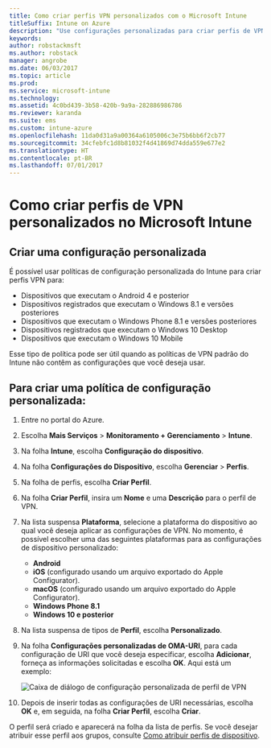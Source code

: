 ```yaml
---
title: Como criar perfis VPN personalizados com o Microsoft Intune
titleSuffix: Intune on Azure
description: "Use configurações personalizadas para criar perfis de VPN no Intune."
keywords: 
author: robstackmsft
ms.author: robstack
manager: angrobe
ms.date: 06/03/2017
ms.topic: article
ms.prod: 
ms.service: microsoft-intune
ms.technology: 
ms.assetid: 4c0bd439-3b58-420b-9a9a-282886986786
ms.reviewer: karanda
ms.suite: ems
ms.custom: intune-azure
ms.openlocfilehash: 11da0d31a9a00364a6105006c3e75b6bb6f2cb77
ms.sourcegitcommit: 34cfebfc1d8b81032f4d41869d74dda559e677e2
ms.translationtype: HT
ms.contentlocale: pt-BR
ms.lasthandoff: 07/01/2017
---
```

# <a name="how-to-create-custom-vpn-profiles-in-microsoft-intune"></a>Como criar perfis de VPN personalizados no Microsoft Intune

## <a name="create-a-custom-configuration"></a>Criar uma configuração personalizada
É possível usar políticas de configuração personalizada do Intune para criar perfis VPN para:

* Dispositivos que executam o Android 4 e posterior
* Dispositivos registrados que executam o Windows 8.1 e versões posteriores
* Dispositivos que executam o Windows Phone 8.1 e versões posteriores
* Dispositivos registrados que executam o Windows 10 Desktop 
* Dispositivos que executam o Windows 10 Mobile

Esse tipo de política pode ser útil quando as políticas de VPN padrão do Intune não contêm as configurações que você deseja usar.

## <a name="to-create-a-custom-configuration-policy"></a>Para criar uma política de configuração personalizada:

1. Entre no portal do Azure.
2. Escolha **Mais Serviços** > **Monitoramento + Gerenciamento** > **Intune**.
3. Na folha **Intune**, escolha **Configuração do dispositivo**.
4. Na folha **Configurações do Dispositivo**, escolha **Gerenciar** > **Perfis**.
5. Na folha de perfis, escolha **Criar Perfil**.
6. Na folha **Criar Perfil**, insira um **Nome** e uma **Descrição** para o perfil de VPN.
7. Na lista suspensa **Plataforma**, selecione a plataforma do dispositivo ao qual você deseja aplicar as configurações de VPN. No momento, é possível escolher uma das seguintes plataformas para as configurações de dispositivo personalizado:
    - **Android**
    - **iOS** (configurado usando um arquivo exportado do Apple Configurator).
    - **macOS** (configurado usando um arquivo exportado do Apple Configurator).
    - **Windows Phone 8.1**
    - **Windows 10 e posterior**
6. Na lista suspensa de tipos de **Perfil**, escolha **Personalizado**.
7. Na folha **Configurações personalizadas de OMA-URI**, para cada configuração de URI que você deseja especificar, escolha **Adicionar**, forneça as informações solicitadas e escolha **OK**. Aqui está um exemplo:

   ![Caixa de diálogo de configuração personalizada de perfil de VPN](./media/Intune_Add_VPN_URI.png)

4.  Depois de inserir todas as configurações de URI necessárias, escolha **OK** e, em seguida, na folha **Criar Perfil**, escolha **Criar**.

O perfil será criado e aparecerá na folha da lista de perfis.
Se você desejar atribuir esse perfil aos grupos, consulte [Como atribuir perfis de dispositivo](device-profile-assign.md).





